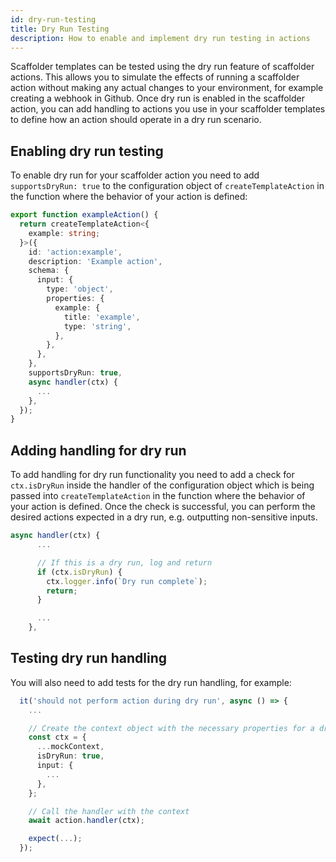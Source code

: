 ```yaml
---
id: dry-run-testing
title: Dry Run Testing
description: How to enable and implement dry run testing in actions
---
```


Scaffolder templates can be tested using the dry run feature of scaffolder actions. This allows you to simulate the effects of running a scaffolder action without making any actual changes to your environment, for example creating a webhook in Github. Once dry run is enabled in the scaffolder action, you can add handling to actions you use in your scaffolder templates to define how an action should operate in a dry run scenario.

## Enabling dry run testing

To enable dry run for your scaffolder action you need to add `supportsDryRun: true` to the configuration object of `createTemplateAction` in the function where the behavior of your action is defined:

```typescript
export function exampleAction() {
  return createTemplateAction<{
    example: string;
  }>({
    id: 'action:example',
    description: 'Example action',
    schema: {
      input: {
        type: 'object',
        properties: {
          example: {
            title: 'example',
            type: 'string',
          },
        },
      },
    },
    supportsDryRun: true,
    async handler(ctx) {
      ...
    },
  });
}
```

## Adding handling for dry run

To add handling for dry run functionality you need to add a check for `ctx.isDryRun` inside the handler of the configuration object which is being passed into `createTemplateAction` in the function where the behavior of your action is defined. Once the check is successful, you can perform the desired actions expected in a dry run, e.g. outputting non-sensitive inputs.

```typescript
async handler(ctx) {
      ...

      // If this is a dry run, log and return
      if (ctx.isDryRun) {
        ctx.logger.info(`Dry run complete`);
        return;
      }

      ...
    },
```

## Testing dry run handling

You will also need to add tests for the dry run handling, for example:

```typescript
  it('should not perform action during dry run', async () => {
    ...

    // Create the context object with the necessary properties for a dry run
    const ctx = {
      ...mockContext,
      isDryRun: true,
      input: {
        ...
      },
    };

    // Call the handler with the context
    await action.handler(ctx);

    expect(...);
  });
```
